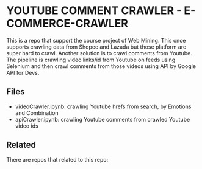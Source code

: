 # YOUTUBE COMMENT CRAWLER - E-COMMERCE-CRAWLER
This is a repo that support the course project of Web Mining. This once supports crawling data from Shopee and Lazada but those platform are super hard to crawl. Another solution is to crawl comments from Youtube.
The pipeline is crawling video links/id from Youtube on feeds using Selenium and then crawl comments from those videos using API by Google API for Devs.
## Files
* videoCrawler.ipynb: crawling Youtube hrefs from search, by Emotions and Combination
* apiCrawler.ipynb: crawling Youtube comments from crawled Youtube video ids
## Related
There are repos that related to this repo:
